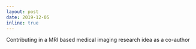 ```yaml
---
layout: post
date: 2019-12-05 
inline: true
---
```


Contributing in a MRI based medical imaging research idea as a co-author
